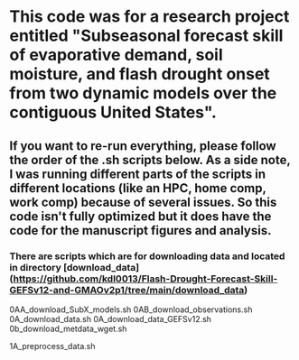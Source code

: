 # This code was for a research project entitled "Subseasonal forecast skill of evaporative demand, soil moisture, and flash drought onset from two dynamic models over the contiguous United States". 

## If you want to re-run everything, please follow the order of the .sh scripts below. As a side note, I was running different parts of the scripts in different locations (like an HPC, home comp, work comp) because of several issues. So this code isn't fully optimized but it does have the code for the manuscript figures and analysis.

### There are scripts which are for downloading data and located in directory [download_data] (https://github.com/kdl0013/Flash-Drought-Forecast-Skill-GEFSv12-and-GMAOv2p1/tree/main/download_data)
0AA_download_SubX_models.sh
0AB_download_observations.sh
0A_download_data.sh
0A_download_data_GEFSv12.sh
0b_download_metdata_wget.sh

1A_preprocess_data.sh























